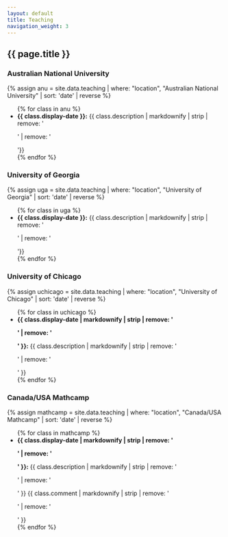 ```yaml
---
layout: default
title: Teaching
navigation_weight: 3
---
```


## {{ page.title }}

### Australian National University
{% assign anu = site.data.teaching | where: "location", "Australian National University" | sort: 'date' | reverse %}
<ul>
{% for class in anu %}
<li>
<strong>{{ class.display-date }}:</strong>
{{ class.description | markdownify | strip | remove: '<p>' | remove: '</p>'}}
</li>
{% endfor %}
</ul>


### University of Georgia
{% assign uga = site.data.teaching | where: "location", "University of Georgia" | sort: 'date' | reverse %}
<ul>
{% for class in uga %}
<li>
<strong>{{ class.display-date }}:</strong>
{{ class.description | markdownify | strip | remove: '<p>' | remove: '</p>'}}
</li>
{% endfor %}
</ul>

### University of Chicago
{% assign uchicago = site.data.teaching | where: "location", "University of Chicago" | sort: 'date' | reverse %}
<ul>
{% for class in uchicago %}
<li>
<strong>{{ class.display-date | markdownify | strip | remove: '<p>' | remove: '</p>' }}:</strong>
{{ class.description | markdownify | strip | remove: '<p>' | remove: '</p>' }}
</li>
{% endfor %}
</ul>

### Canada/USA Mathcamp
{% assign mathcamp = site.data.teaching | where: "location", "Canada/USA Mathcamp" | sort: 'date' | reverse %}
<ul>
{% for class in mathcamp %}
<li>
<strong>{{ class.display-date | markdownify | strip | remove: '<p>' | remove: '</p>' }}:</strong>
{{ class.description | markdownify | strip | remove: '<p>' | remove: '</p>' }}
{{ class.comment | markdownify | strip | remove: '<p>' | remove: '</p>' }}
</li>
{% endfor %}
</ul>
